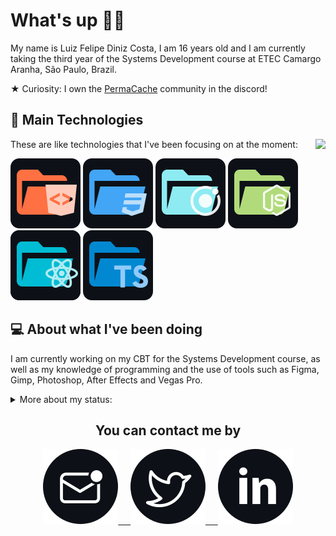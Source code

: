 # What's up 🖖🏽

My name is Luiz Felipe Diniz Costa, I am 16 years old and I am currently taking the third year of the Systems Development course at ETEC Camargo Aranha, São Paulo, Brazil.

★ Curiosity: I own the [PermaCache](https://discord.gg/UeutKXCBpG) community in the discord!

## :dart: Main Technologies

<img align="right" src="https://github-readme-stats.vercel.app/api/top-langs/?username=lfelipediniz&bg_color=0D1117&hide_border=true&title_color=FFFFFF&text_color=FFFFFF" />

These are like technologies that I've been focusing on at the moment:

![HTML](./images/html.svg)
![CSS](./images/css.svg)
![IONIC](./images/ion.svg)
![NODE](./images/node.svg)
![REACT](./images/react.svg)
![TYPESCRIPT](./images/ts.svg)

## :computer: About what I've been doing

I am currently working on my CBT for the Systems Development course, as well as my knowledge of programming and the use of tools such as Figma, Gimp, Photoshop, After Effects and Vegas Pro.

<details>
    <summary align="left">More about my status:</summary>
    <img src="https://github-profile-trophy.vercel.app/?username=lfelipediniz&ryo-ma&theme=nord&ryo-ma&no-bg=true&ryo-ma&no-frame=true&ryo-ma&row=2&column=7" width="1200px" /> 
    <p align="center">
    <img src="https://github-readme-stats.vercel.app/api?username=lfelipediniz&show_icons=true&bg_color=0D1117&hide_border=true&title_color=FFFFFF&text_color=FFFFFF"" width="465px" height="210" />
 </p>
</details>

<h2 align="center">You can contact me by</h2>

<p align="center">
 
<a href="mailto:lfelipediniz@outlook.com">
<img src="https://raw.githubusercontent.com/lfelipediniz/lfelipediniz/ff34bcdf7f53416082e39c01666f5f2fd40c906c/images/mail.svg"> &nbsp; &nbsp;

<a href="https://twitter.com/lfdinizcosta">
 <img src="https://raw.githubusercontent.com/lfelipediniz/lfelipediniz/ff34bcdf7f53416082e39c01666f5f2fd40c906c/images/twitter.svg"> &nbsp; &nbsp;

<a href="https://www.linkedin.com/in/luiz-felipe-diniz-costa-779689208/">
 <img src="https://raw.githubusercontent.com/lfelipediniz/lfelipediniz/ff34bcdf7f53416082e39c01666f5f2fd40c906c/images/linkedin.svg">
